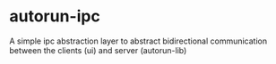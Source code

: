 # autorun-ipc

A simple ipc abstraction layer to abstract bidirectional communication between the clients (ui) and server (autorun-lib)
